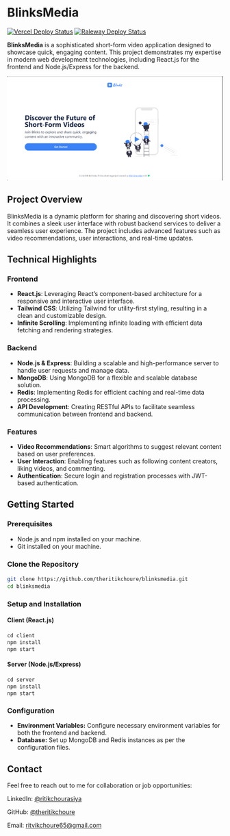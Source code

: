 # BlinksMedia

[![Vercel Deploy Status](https://img.shields.io/badge/deploy-vercel-000000?style=for-the-badge&logo=vercel)](https://vercel.com/your-vercel-project-link)
[![Raleway Deploy Status](https://img.shields.io/badge/deploy-raleway-000000?style=for-the-badge&logo=raleway)](https://raleway.com/your-raleway-project-link)

**BlinksMedia** is a sophisticated short-form video application designed to showcase quick, engaging content. This project demonstrates my expertise in modern web development technologies, including React.js for the frontend and Node.js/Express for the backend.

![Blinks](./docs/home_landing_page.png)

## Project Overview

BlinksMedia is a dynamic platform for sharing and discovering short videos. It combines a sleek user interface with robust backend services to deliver a seamless user experience. The project includes advanced features such as video recommendations, user interactions, and real-time updates.

## Technical Highlights

### Frontend

- **React.js**: Leveraging React’s component-based architecture for a responsive and interactive user interface.
- **Tailwind CSS**: Utilizing Tailwind for utility-first styling, resulting in a clean and customizable design.
- **Infinite Scrolling**: Implementing infinite loading with efficient data fetching and rendering strategies.

### Backend

- **Node.js & Express**: Building a scalable and high-performance server to handle user requests and manage data.
- **MongoDB**: Using MongoDB for a flexible and scalable database solution.
- **Redis**: Implementing Redis for efficient caching and real-time data processing.
- **API Development**: Creating RESTful APIs to facilitate seamless communication between frontend and backend.

### Features

- **Video Recommendations**: Smart algorithms to suggest relevant content based on user preferences.
- **User Interaction**: Enabling features such as following content creators, liking videos, and commenting.
- **Authentication**: Secure login and registration processes with JWT-based authentication.

## Getting Started

### Prerequisites

- Node.js and npm installed on your machine.
- Git installed on your machine.

### Clone the Repository

```bash
git clone https://github.com/theritikchoure/blinksmedia.git
cd blinksmedia
```

### Setup and Installation

#### Client (React.js)
```
cd client
npm install
npm start
```

#### Server (Node.js/Express)
```
cd server
npm install
npm start
```

### Configuration
- **Environment Variables:** Configure necessary environment variables for both the frontend and backend.
- **Database:** Set up MongoDB and Redis instances as per the configuration files.

## Contact

Feel free to reach out to me for collaboration or job opportunities:

LinkedIn: [@ritikchourasiya](https://linkedin.com/in/ritikchourasiya)

GitHub: [@theritikchoure](https://github.com/theritikchoure)

Email:  [ritvikchoure65@gmail.com](mailto://ritvikchoure65@gmail.com)